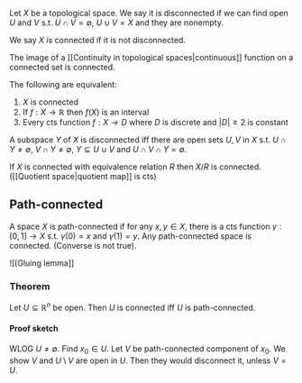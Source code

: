 Let $X$ be a topological space.
We say it is disconnected if we can find open $U$ and $V$ s.t. $U\cap V=\emptyset$, $U\cup V=X$ and they are nonempty.

We say $X$ is connected if it is not disconnected.

The image of a [[Continuity in topological spaces|continuous]] function on a connected set is connected.

The following are equivalent:
1. $X$ is connected
2. If $f:X\to\mathbb R$ then $f(X)$ is an interval
3. Every cts function $f:X\to D$ where $D$ is discrete and $|D|\geq 2$ is constant

A subspace $Y$ of $X$ is disconnected iff there are open sets $U,V$ in $X$ s.t. $U\cap Y\neq\emptyset$, $V\cap Y\neq\emptyset$, $Y\subseteq U\cup V$ and $U\cap V\cap Y=\emptyset$.

If $X$ is connected with equivalence relation $R$ then $X/R$ is connected.
([[Quotient space|quotient map]] is cts)

## Path-connected
A space $X$ is path-connected if for any $x,y\in X$, there is a cts function $\gamma:[0,1]\to X$ s.t. $\gamma(0)=x$ and $\gamma(1)=y$.
Any path-connected space is connected. (Converse is not true).

![[Gluing lemma]]

### Theorem
Let $U\subseteq\mathbb R^n$ be open. Then $U$ is connected iff $U$ is path-connected.
#### Proof sketch
WLOG $U\neq\emptyset$. Find $x_0\in U$. Let $V$ be path-connected component of $x_0$. We show $V$ and $U\setminus V$ are open in $U$. Then they would disconnect it, unless $V=U$.